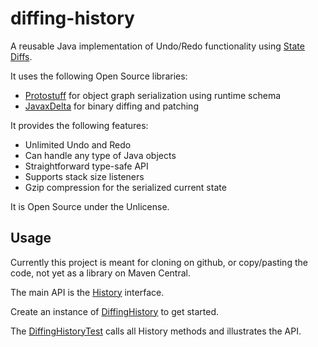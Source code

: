 # diffing-history

A reusable Java implementation of Undo/Redo functionality using [State Diffs](https://odoepner.wordpress.com/2020/10/22/undo-redo-in-java-using-protostuff-serialization-and-binary-diffs/).

It uses the following Open Source libraries:

- [Protostuff](https://github.com/protostuff/protostuff) for object graph serialization using runtime schema
- [JavaxDelta](https://github.com/NitorCreations/javaxdelta) for binary diffing and patching

It provides the following features:

- Unlimited Undo and Redo
- Can handle any type of Java objects
- Straightforward type-safe API
- Supports stack size listeners
- Gzip compression for the serialized current state

It is Open Source under the Unlicense.

## Usage 

Currently this project is meant for cloning on github, or copy/pasting the code, not yet as a library on Maven Central.

The main API is the [History](src/main/java/net/doepner/hist/History.java) interface.

Create an instance of [DiffingHistory](src/main/java/net/doepner/hist/DiffingHistory.java) to get started.

The [DiffingHistoryTest](src/test/java/net/doepner/hist/DiffingHistoryTest.java) calls all History methods and illustrates the API.
